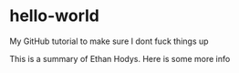 # hello-world
My GitHub tutorial to make sure I dont fuck things up


This is a summary of Ethan Hodys.  Here is some more info
